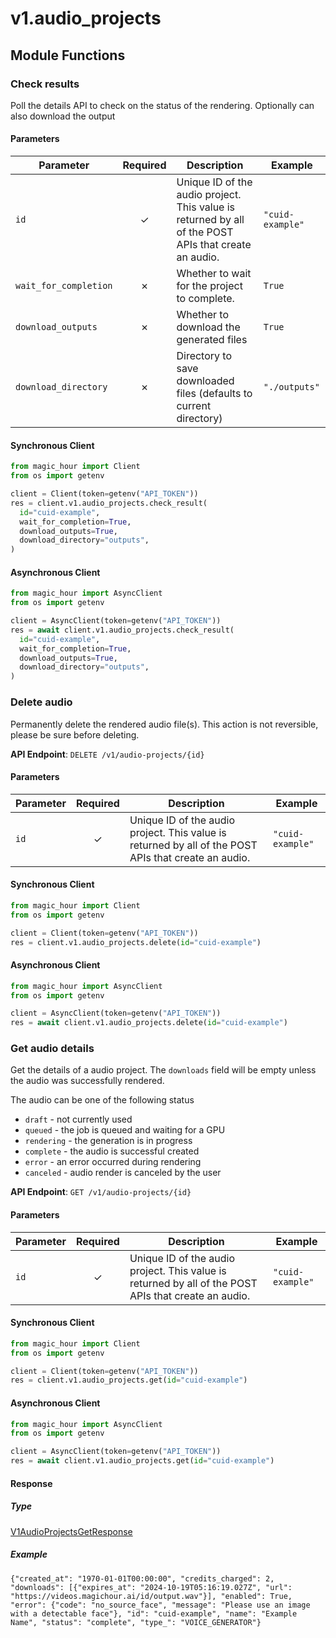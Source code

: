 # v1.audio_projects

## Module Functions

<!-- CUSTOM DOCS START -->

### Check results <a name="check-result"></a>

Poll the details API to check on the status of the rendering. Optionally can also download the output

#### Parameters

| Parameter             | Required | Description                                                                                          | Example          |
| --------------------- | :------: | ---------------------------------------------------------------------------------------------------- | ---------------- |
| `id`                  |    ✓     | Unique ID of the audio project. This value is returned by all of the POST APIs that create an audio. | `"cuid-example"` |
| `wait_for_completion` |    ✗     | Whether to wait for the project to complete.                                                         | `True`           |
| `download_outputs`    |    ✗     | Whether to download the generated files                                                              | `True`           |
| `download_directory`  |    ✗     | Directory to save downloaded files (defaults to current directory)                                   | `"./outputs"`    |

#### Synchronous Client

```python
from magic_hour import Client
from os import getenv

client = Client(token=getenv("API_TOKEN"))
res = client.v1.audio_projects.check_result(
  id="cuid-example",
  wait_for_completion=True,
  download_outputs=True,
  download_directory="outputs",
)

```

#### Asynchronous Client

```python
from magic_hour import AsyncClient
from os import getenv

client = AsyncClient(token=getenv("API_TOKEN"))
res = await client.v1.audio_projects.check_result(
  id="cuid-example",
  wait_for_completion=True,
  download_outputs=True,
  download_directory="outputs",
)
```

<!-- CUSTOM DOCS END -->
### Delete audio <a name="delete"></a>

Permanently delete the rendered audio file(s). This action is not reversible, please be sure before deleting.

**API Endpoint**: `DELETE /v1/audio-projects/{id}`

#### Parameters

| Parameter | Required | Description | Example |
|-----------|:--------:|-------------|--------|
| `id` | ✓ | Unique ID of the audio project. This value is returned by all of the POST APIs that create an audio. | `"cuid-example"` |

#### Synchronous Client

```python
from magic_hour import Client
from os import getenv

client = Client(token=getenv("API_TOKEN"))
res = client.v1.audio_projects.delete(id="cuid-example")

```

#### Asynchronous Client

```python
from magic_hour import AsyncClient
from os import getenv

client = AsyncClient(token=getenv("API_TOKEN"))
res = await client.v1.audio_projects.delete(id="cuid-example")

```

### Get audio details <a name="get"></a>

Get the details of a audio project. The `downloads` field will be empty unless the audio was successfully rendered.

The audio can be one of the following status
- `draft` - not currently used
- `queued` - the job is queued and waiting for a GPU
- `rendering` - the generation is in progress
- `complete` - the audio is successful created
- `error` - an error occurred during rendering
- `canceled` - audio render is canceled by the user


**API Endpoint**: `GET /v1/audio-projects/{id}`

#### Parameters

| Parameter | Required | Description | Example |
|-----------|:--------:|-------------|--------|
| `id` | ✓ | Unique ID of the audio project. This value is returned by all of the POST APIs that create an audio. | `"cuid-example"` |

#### Synchronous Client

```python
from magic_hour import Client
from os import getenv

client = Client(token=getenv("API_TOKEN"))
res = client.v1.audio_projects.get(id="cuid-example")

```

#### Asynchronous Client

```python
from magic_hour import AsyncClient
from os import getenv

client = AsyncClient(token=getenv("API_TOKEN"))
res = await client.v1.audio_projects.get(id="cuid-example")

```

#### Response

##### Type
[V1AudioProjectsGetResponse](/magic_hour/types/models/v1_audio_projects_get_response.py)

##### Example
`{"created_at": "1970-01-01T00:00:00", "credits_charged": 2, "downloads": [{"expires_at": "2024-10-19T05:16:19.027Z", "url": "https://videos.magichour.ai/id/output.wav"}], "enabled": True, "error": {"code": "no_source_face", "message": "Please use an image with a detectable face"}, "id": "cuid-example", "name": "Example Name", "status": "complete", "type_": "VOICE_GENERATOR"}`


